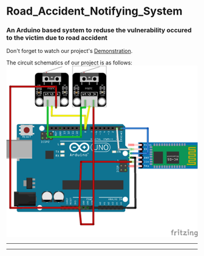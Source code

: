 # Road_Accident_Notifying_System
### An Arduino based system to reduse the vulnerability occured to the victim due to road accident 

Don't forget to watch our project's [Demonstration](https://youtu.be/YXnNVHUCteI). 

The circuit schematics of our project is as follows:
![](https://github.com/AdnanM7/Road_Accident_Notifying_System/blob/main/Road%20Accident%20Notifying%20System.png)
___
***
